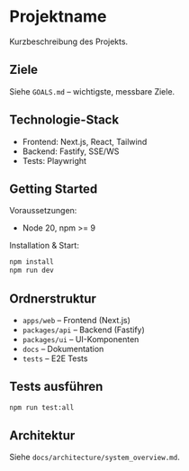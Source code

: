 # Projektname

Kurzbeschreibung des Projekts.

## Ziele

Siehe `GOALS.md` – wichtigste, messbare Ziele.

## Technologie-Stack

- Frontend: Next.js, React, Tailwind
- Backend: Fastify, SSE/WS
- Tests: Playwright

## Getting Started

Voraussetzungen:

- Node 20, npm >= 9

Installation & Start:

```bash
npm install
npm run dev
```

## Ordnerstruktur

- `apps/web` – Frontend (Next.js)
- `packages/api` – Backend (Fastify)
- `packages/ui` – UI-Komponenten
- `docs` – Dokumentation
- `tests` – E2E Tests

## Tests ausführen

```bash
npm run test:all
```

## Architektur

Siehe `docs/architecture/system_overview.md`.
